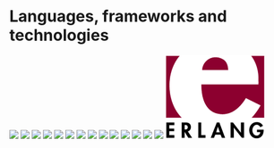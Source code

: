 # Languages, frameworks and technologies

<img src="img/linuxlogo.jpg" height="150px"> <img src="img/logodebian.png" height="150px"> <img src="img/android.png" height="150px"> <img src="img/windows.jpg" height="150px"> <img src="img/javalogo.jpg" height="150px"> <img src="img/jsp.png" height="150px"> <img src="img/html5.png" height="150px"> <img src="img/eclipse.png" height="150px"> <img src="img/geanylogo.jpg" height="150px"> <img src="img/android.png" height="150px"> <img src="img/angularlogo.png" height="150px"> <img src="img/firebase.png" height="150px"> <img src="img/ionic.png" height="150px"> <img src="img/jhipster.png" height="150px"> <img src="img/erlang.png" height="150px">

